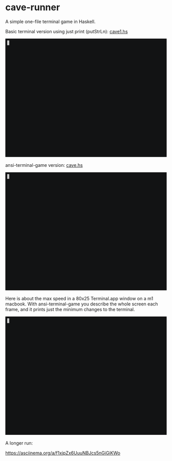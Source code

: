 # cave-runner

A simple one-file terminal game in Haskell.

Basic terminal version using just print (putStrLn): [cave1.hs](old/cave1.hs)

![screencast](old/cave1.anim.gif)

ansi-terminal-game version: [cave.hs](cave.hs)

![screencast](cave.anim.gif)

Here is about the max speed in a 80x25 Terminal.app window on a m1 macbook.
With ansi-terminal-game you describe the whole screen each frame,
and it prints just the minimum changes to the terminal.

![screencast](cave-fast.anim.gif)

A longer run:

https://asciinema.org/a/f1xjpZx6UuuNBJcs5nGiGiKWo
